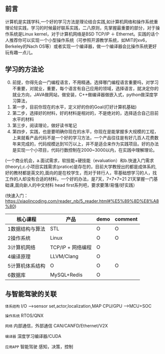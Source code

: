 ## 前言
计算机是实践学科,一个好的学习方法是理论结合实践,如计算机网络和操作系统重理论轻实践，学习的时候最好联系实践，二八原则，先掌握最重要的部分，对于操作系统是Linux kernel，对于计算机网络是BSD TCP/IP ＋ Ethernet。实践的话个人推荐你可以实现一个小型操作系统（可参照开源教学系统，如MIT的xv6，Berkeley的Nach OS等）或者实现一个编译器，做一个编译器会比操作系统更好玩有趣一点儿。

## 学习的方法论
0. 前提，你得先会一门编程语言，不用精通。选择哪门编程语言重要吗，对学习不重要，对就业，重要，每个语言有自己应用的领域，选择语言，就决定你的就业方向，JAVA做网站，做安装，C++做编译器做嵌入式，python做深度学习算法，
1. 第一步，目前你现在的水平，定义好的你的Goal(打好计算机基础)
2. 第二步，选择好的材料，好的材料是相对的，不是绝对的，选择适合自己目前水平的材料
3. 第三步，阅读理论，做好读书笔记
4. 第四步，实践，也是要明确你现在的水平，你现在是能掌握多大规模的工程，上来就看产品代码不是一个好的学习方法，一个产品往往是有好几百人花费数年来完成的，代码规模达到10万以上，并不是适合来作为实践项目。好的办法是实现一个小项目，代码行数控制在2000~3000以内，在实践中理解理论。
   
(一个商业机会，a.面试需求，软技能+硬技能（evaluation）和b.快速入门需求(theory),c.小项目实践需求(pratice)是存在的，目前大学教授出的都是成体系的,好的教材都是英文的,面向的是在校学生，而对于转行人，零基础想学习的人，找工作的人却没有合适的材料，一个好的办法，是7天，7+7+7=21 21天掌握一门基础课,面向新人的中文材料 head first系列吧，要求要薄/易懂/好实践）

(快速入门：https://xiaolincoding.com/reader_nb/5_reader.html#%E5%89%8D%E8%A8%80)

核心课程| 产品|demo|comment
-----|-----|-----|-----
 1数据结构与算法 |STL|O |O
 2操作系统 |Linux|O|O
 3计算机网络 |TCP/IP + 网络编程|O
 4编译原理 |LLVM/Clang|O|
 5计算机体系结构 |O|O|O
 6数据库 |MySQL+Redis|O|

## 与智能驾驶的关联
`体系结构`
I/O -->sensor set,actor,localization,MAP
CPU/GPU  -->MCU+SOC

`操作系统`
RTOS/QNX

`网络`
内部通信，外部通信
CAN/CANFD/Ethernet/V2X

`编译器`
深度学习编译器/CUDA

`应用APP`  智能驾驶 感知，决策，控制







